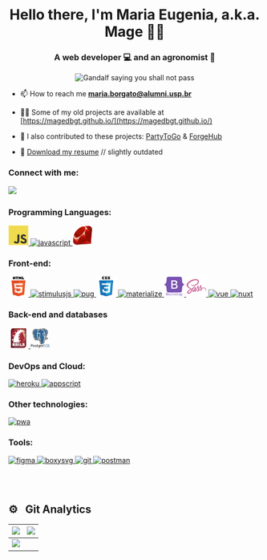 <h1 align="center">Hello there, I'm Maria Eugenia, a.k.a. Mage 🧙‍✨</h1>
<h3 align="center">A web developer 💻 and an agronomist 🐄</h3>

<div align="center">
<img src="https://github.com/magedeungaro/magedeungaro.github.io/blob/60888b796677c64a60937ca7af230a73249f73a5/36Ja.gif" alt="Gandalf saying you shall not pass">
</div>

- 📫 How to reach me **maria.borgato@alumni.usp.br**

- 👨‍💻 Some of my old projects are available at [https://magedbgt.github.io/](https://magedbgt.github.io/)

- 🥳 I also contributed to these projects: [PartyToGo](https://github.com/ThiagoCal/Partytogo) & [ForgeHub](https://github.com/johngvc/forge_hub)

- 📄 [Download my resume](https://drive.google.com/uc?export=download&id=1DiyXQgrtBMni_IDpMJZ6YqGE7kg0sH8c) // slightly outdated

<h3 align="left">Connect with me:</h3>

[<img src="https://img.shields.io/badge/linkedin-%230077B5.svg?&style=for-the-badge&logo=linkedin&logoColor=white" />](https://www.linkedin.com/in/magedeungaro)

<h3 align="left">Programming Languages:</h3>
<p align="left">
<a href="https://developer.mozilla.org/en-US/docs/Web/JavaScript" target="_blank">
		<img src="https://raw.githubusercontent.com/devicons/devicon/master/icons/javascript/javascript-original.svg" alt="javascript" width="40" height="40"/>
	</a>
	<a href="https://www.typescriptlang.org/" target="_blank">
		<img src="https://upload.wikimedia.org/wikipedia/commons/4/4c/Typescript_logo_2020.svg" alt="javascript" width="40" height="40"/>
	</a>
	<a href="https://www.ruby-lang.org/en/documentation/" target="_blank" rel=noopener>
		<img src="https://raw.githubusercontent.com/devicons/devicon/master/icons/ruby/ruby-original.svg" alt="ruby" width="40" height="40"/>
	</a>
	
</p>

<h3 align="left">Front-end:</h3>
<p align="left">
	<a href="https://www.w3schools.com/html/" target="_blank" rel=noopener>
		<img src="https://raw.githubusercontent.com/devicons/devicon/master/icons/html5/html5-original-wordmark.svg" alt="html5" width="40" height="40"/>
	</a>
	<a href="https://stimulus.hotwired.dev/" target="_blank" rel=noopener>
		<img src="https://bestofjs.org/logos/stimulus.svg" alt="stimulusjs" width="40" height="40"/>
	</a>
	 <a href="https://pugjs.org" target="_blank"> <img src="https://cdn.worldvectorlogo.com/logos/pug.svg" alt="pug" width="40" height="40"/> </a>
	<a href="https://www.w3schools.com/css/" target="_blank" rel=noopener>
		<img src="https://raw.githubusercontent.com/devicons/devicon/master/icons/css3/css3-original-wordmark.svg" alt="css3" width="40" height="40"/>
	</a>
	<a href="https://materializecss.com/" target="_blank" rel=noopener>
		<img src="https://raw.githubusercontent.com/prplx/svg-logos/5585531d45d294869c4eaab4d7cf2e9c167710a9/svg/materialize.svg" alt="materialize" width="40" height="40"/>
	</a>
	<a href="https://getbootstrap.com" target="_blank" rel=noopener>
		<img src="https://raw.githubusercontent.com/devicons/devicon/master/icons/bootstrap/bootstrap-plain-wordmark.svg" alt="bootstrap" width="40" height="40"/>
	</a>
	<a href="https://sass-lang.com" target="_blank" rel=noopener>
		<img src="https://raw.githubusercontent.com/devicons/devicon/master/icons/sass/sass-original.svg" alt="sass" width="40" height="40"/>
	</a>
        <a href="https://vuejs.org/" target="_blank"> 
	        <img src="https://upload.wikimedia.org/wikipedia/commons/thumb/9/95/Vue.js_Logo_2.svg/1024px-Vue.js_Logo_2.svg.png?20170919082558" alt="vue" width="40" height="40"/>
        </a>
        <a href="https://nuxtjs.org/" target="_blank" rel=noopener>
	        <img src="https://nuxtjs.org/design-kit/colored-logo.svg" alt="nuxt" width="40" height="40"/>
        </a>
</p>

<h3 align="left">Back-end and databases</h3>
<p align="left">
<a href="https://rubyonrails.org/" target="_blank" rel=noopener>
		<img src="https://raw.githubusercontent.com/devicons/devicon/master/icons/rails/rails-original-wordmark.svg" alt="ruby_on_rails" width="40" height="40"/>
</a>
<a href="https://www.postgresql.org/" target="_blank" rel=noopener>
	<img src="https://raw.githubusercontent.com/devicons/devicon/master/icons/postgresql/postgresql-original-wordmark.svg" alt="nuxt" width="40" height="40"/>
</a>
	
</p>

<h3 align="left">DevOps and Cloud:</h3>
<p align="left">
	<a href="https://heroku.com" target="_blank"> <img src="https://www.vectorlogo.zone/logos/heroku/heroku-icon.svg" alt="heroku" width="40" height="40"/> </a>
	<a href="https://developers.google.com/apps-script" target="_blank" rel=noopener>
		<img src="https://www.gstatic.com/images/branding/product/2x/apps_script_48dp.png" alt="appscript" width="40" height="40"/>
	</a>
</p>

<h3 align="left">Other technologies:</h3>
<p align="left">
	<a href="https://pt.wikipedia.org/wiki/Progressive_web_app" target="_blank"> <img src="https://user-images.githubusercontent.com/3104648/28351989-7f68389e-6c4b-11e7-9bf2-e9fcd4977e7a.png" alt="pwa" width="80" height="40"/> </a>
	
</p>

<h3 align="left">Tools:</h3>
<p align="left">
<a href="https://www.figma.com/" target="_blank" rel=noopener>
		<img src="https://www.vectorlogo.zone/logos/figma/figma-icon.svg" alt="figma" width="40" height="40"/>
	</a>
	<a href="https://boxy-svg.com/" target="_blank" rel=noopener>
		<img src="https://boxy-svg.com/images/boxy-svg.svg" alt="boxysvg" width="40" height="40"/>
	</a>
	<a href="https://git-scm.com/" target="_blank" rel=noopener>
		<img src="https://www.vectorlogo.zone/logos/git-scm/git-scm-icon.svg" alt="git" width="40" height="40"/>
	</a>
	<a href="https://www.postman.com/" target="_blank" rel=noopener>
		<img src="https://camo.githubusercontent.com/93b32389bf746009ca2370de7fe06c3b5146f4c99d99df65994f9ced0ba41685/68747470733a2f2f7777772e766563746f726c6f676f2e7a6f6e652f6c6f676f732f676574706f73746d616e2f676574706f73746d616e2d69636f6e2e737667" alt="postman" width="40" height="40"/>
	</a>
</p>

<br><br>
## ⚙️ &nbsp; Git Analytics

<img src="https://github-readme-stats.vercel.app/api?username=magedeungaro&&show_icons=true&count_private=true&theme=github_dark">|<img src="https://github-readme-streak-stats.herokuapp.com/?user=thiagocal&theme=blueberry_duo"/>
|---|---|
<img src="https://github-readme-stats.vercel.app/api/top-langs/?username=magedeungaro&layout=compact&theme=github_dark"/>|


